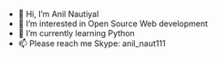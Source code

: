 - 👋 Hi, I’m Anil Nautiyal
- 👀 I’m interested in Open Source Web development 
- 🌱 I’m currently learning Python
- 📫 Please reach me Skype: anil_naut111

